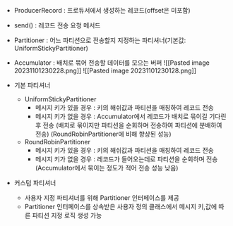 
- ProducerRecord : 프로듀서에서 생성하는 레코드(offset은 미포함)
- send() : 레코드 전송 요청 메서드
- Partitioner : 어느 파티션으로 전송할지 지정하는 파티셔너(기본값: UniformStickyPartitioner)
- Accumulator : 배치로 묶어 전송할 데이터를 모으는 버퍼
![[Pasted image 20231101230228.png]]
![[Pasted image 20231101230128.png]]

- 기본 파티셔너
	- UniformStickyPartitioner
		- 메시지 키가 있을 경우 : 키의 해쉬값과 파티션을 매칭하여 레코드 전송
		- 메시지 키가 없을 경우 : Accumulator에서 레코드가 배치로 묶이길 기다린후 전송
		(배치로 묶이지만 파티션을 순회하며 전송하여 파티션에 분배하여 전송)
		 (RoundRobinPartitioner에 비해 향상된 성능)
	- RoundRobinPartitioner
		- 메시지 키가 있을 경우 : 키의 해쉬값과 파티션을 매칭하여 레코드 전송
		- 메시지 키가 없을 경우 : 레코드가 들어오는데로 파티션을 순회하며 전송
	                   (Accumulator에서 묶이는 정도가 적어 전송 성능 낮음)

- 커스텀 파티셔너
	- 사용자 지정 파티셔너를 위해 Partitioner 인터페이스를 제공 
	- Partitioner 인터페이스를 상속받은 사용자 정의 클래스에서 메시지 키,값에 따른 파티션 지정 로직 생성 가능